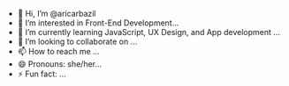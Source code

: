- 👋 Hi, I’m @aricarbazil
- 👀 I’m interested in Front-End Development...
- 🌱 I’m currently learning JavaScript, UX Design, and App development ...
- 💞️ I’m looking to collaborate on ...
- 📫 How to reach me ...
- 😄 Pronouns: she/her...
- ⚡ Fun fact: ...

<!---
aricarbazil/aricarbazil is a ✨ special ✨ repository because its `README.md` (this file) appears on your GitHub profile.
You can click the Preview link to take a look at your changes.
--->
